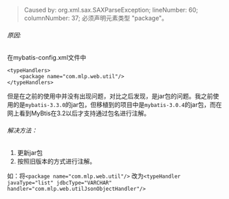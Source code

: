 >Caused by: 
org.xml.sax.SAXParseException; lineNumber: 60; columnNumber: 37; 必须声明元素类型 "package"。

###### 原因:
在mybatis-config.xml文件中

	<typeHandlers>
		<package name="com.mlp.web.util"/>
	</typeHandlers>

但是在之前的使用中并没有出现问题，对比之后发现，是jar包的问题。我之前使用的是`mybatis-3.3.0`的jar包，但移植到的项目中是`mybatis-3.0.4`的jar包，而在网上看到MyBtis在3.2以后才支持通过包名进行注解。

###### 解决方法：
1. 更新jar包
2. 按照旧版本的方式进行注解。

如：将`<package name="com.mlp.web.util"/>`
改为`<typeHandler javaType="list" jdbcType="VARCHAR" handler="com.mlp.web.utilJsonObjectHandler"/>`
